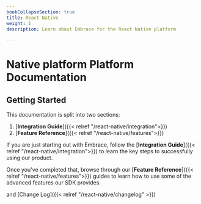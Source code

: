 ```yaml
---
bookCollapseSection: true
title: React Native
weight: 1
description: Learn about Embrace for the React Native platform

---
```

# Native platform Platform Documentation

## Getting Started

This documentation is split into two sections:

1. [**Integration Guide**]({{< relref "/react-native/integration">}})
2. [**Feature Reference**]({{< relref "/react-native/features">}})

If you are just starting out with Embrace, follow the [**Integration Guide**]({{< relref "/react-native/integration">}}) to learn
the key steps to successfully using our product.  

Once you've completed that, browse through our [**Feature Reference**]({{< relref "/react-native/features">}}) guides to learn how
to use some of the advanced features our SDK provides.  

and [Change Log]({{< relref "/react-native/changelog" >}})
